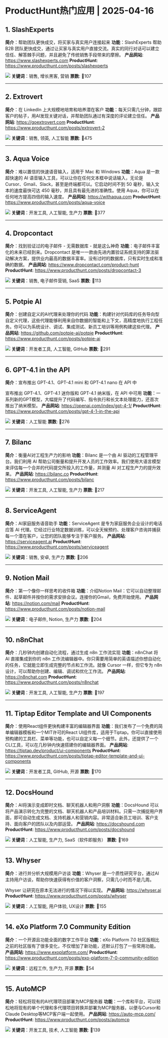 # ProductHunt热门应用 | 2025-04-16

## 1. SlashExperts
**简介**：帮助团队更快成交，将买家与真实用户连接起来
**功能**：SlashExperts 帮助 B2B 团队更快成交，通过让买家与真实用户直接交流。真实的同行对话可以建立信任、解答棘手问题，并且避免了传统销售手段带来的摩擦。
**产品网站**: https://www.slashexperts.com
**ProductHunt**: https://www.producthunt.com/posts/slashexperts

![](https://ph-files.imgix.net/d786c346-6186-439c-9d61-256316b61783.png)
**关键词**：销售, 增长黑客, 营销
**票数**: 🔺107

---

## 2. Extrovert
**简介**：在 LinkedIn 上大规模地培育和培养潜在客户
**功能**：每天只需几分钟，跟踪客户的帖子，用AI发现关键对话，并帮助团队通过有深度的评论建立信任。
**产品网站**: https://goextrovert.com
**ProductHunt**: https://www.producthunt.com/posts/extrovert-2

![](https://ph-files.imgix.net/3158f361-437c-4d97-8139-997e556a0f13.jpeg)
**关键词**：销售, 领英, 人工智能
**票数**: 🔺475

---

## 3. Aqua Voice
**简介**：难以置信的快速语音输入，适用于 Mac 和 Windows
**功能**：Aqua 是一款超快速的 AI 语音输入工具，可以让你在任何文本框中说话输入，无论是 Cursor、Gmail、Slack，甚至是终端都可以。它启动时间不到 50 毫秒，输入文本的速度最快可达 450 毫秒，并且具有最先进的准确性。使用 Aqua，你可以在任何地方提高四倍的输入速度。
**产品网站**: https://withaqua.com
**ProductHunt**: https://www.producthunt.com/posts/aqua-voice

![](https://ph-files.imgix.net/ce1a3699-1426-4641-968a-600d7226a92a.jpeg)
**关键词**：开发工具, 人工智能, 生产力
**票数**: 🔺377

---

## 4. Dropcontact
**简介**：找到验证过的电子邮件 - 无需数据库 - 就是这么神奇
**功能**：电子邮件丰富化的未来已经到来。Dropcontact 是唯一一款由先进内置验证系统支持的算法驱动解决方案，提供业内最高的数据丰富率。没有过时的数据库，只有实时生成和准确的数据。
**产品网站**: https://www.dropcontact.com/product-hunt
**ProductHunt**: https://www.producthunt.com/posts/dropcontact-3

![](https://ph-files.imgix.net/2e10f298-09a9-4004-a33d-d0692043851a.png)
**关键词**：销售, 电子邮件营销, SaaS
**票数**: 🔺113

---

## 5. Potpie AI
**简介**：创建自定义的AI代理来处理你的代码
**功能**：构建针对代码库的任务导向型自定义代理，这些代理能够利用来自你数据的智能和上下文，高精度地执行工程任务。你可以为系统设计、调试、集成测试、新员工培训等用例构建这些代理。
**产品网站**: https://github.com/potpie-ai/potpie
**ProductHunt**: https://www.producthunt.com/posts/potpie-ai

![](https://ph-files.imgix.net/b3a4e2d1-4931-46b1-9cba-acaf5f345a5d.png)
**关键词**：开发者工具, 人工智能, GitHub
**票数**: 🔺291

---

## 6. GPT-4.1 in the API
**简介**：宣布推出 GPT-4.1、GPT-4.1 mini 和 GPT-4.1 nano 在 API 中

宣布推出 GPT-4.1、GPT-4.1 迷你版和 GPT-4.1 纳米版，在 API 中可用
**功能**：一系列新的GPT模型，大幅提升了代码编写、指令执行和长文本处理能力，还首次推出了纳米模型。
**产品网站**: https://openai.com/index/gpt-4-1/
**ProductHunt**: https://www.producthunt.com/posts/gpt-4-1-in-the-api

![](https://ph-files.imgix.net/669e2cfc-2da8-4184-b886-806a494617c0.png)
**关键词**：人工智能
**票数**: 🔺276

---

## 7. Bilanc
**简介**：衡量AI对工程生产力的影响
**功能**：Bilanc 是一个由 AI 驱动的工程管理平台。我们利用 AI 帮助公司衡量和提升开发人员的工作效率。我们使用大语言模型来评估每一个合并的代码提交所投入的工作量，并测量 AI 对工程生产力的提升效果。
**产品网站**: https://bilanc.co
**ProductHunt**: https://www.producthunt.com/posts/bilanc

![](https://ph-files.imgix.net/a5a6f58e-e859-4648-b699-6547f8c9e6dd.png)
**关键词**：开发工具, 人工智能, 生产力
**票数**: 🔺217

---

## 8. ServiceAgent
**简介**：AI家庭服务语音助手
**功能**：ServiceAgent 是专为家庭服务企业设计的电话应答 AI 代理。它经过行业特定数据训练，可以全天候预约、处理客户咨询并捕获每一个潜在客户，让您的团队能够专注于客户服务。
**产品网站**: https://serviceagent.ai
**ProductHunt**: https://www.producthunt.com/posts/serviceagent

![](https://ph-files.imgix.net/af5dc3fa-eaba-4229-8e53-b694b41ffe12.png)
**关键词**：销售, 安卓, 生产力
**票数**: 🔺206

---

## 9. Notion Mail
**简介**：第一个像你一样思考的收件箱
**功能**：介绍Notion Mail：它可以自动整理邮件、起草邮件并按你的需求安排会议。连接你的Gmail，免费开始使用。
**产品网站**: https://notion.com/mail
**ProductHunt**: https://www.producthunt.com/posts/notion-mail

![](https://ph-files.imgix.net/de4baf78-b796-45fa-a139-369fc069946d.png)
**关键词**：电子邮件, Notion, 生产力
**票数**: 🔺204

---

## 10. n8nChat
**简介**：几秒钟内创建自动化流程，通过生成 n8n 工作流实现
**功能**：n8nChat 将 AI 直接集成到你的 n8n 工作流编辑器中。你只需要用简单的英语描述你想自动化的任务，它就能立即生成完整的节点和工作流。就像 Cursor 一样，但它专为 n8n 设计，可以帮助你创建、编辑、调试和优化工作流。
**产品网站**: https://n8nchat.com
**ProductHunt**: https://www.producthunt.com/posts/n8nchat

![](https://ph-files.imgix.net/8813c600-e04f-4b2d-b53c-8f35a0baacdb.png)
**关键词**：开发工具, 人工智能, 生产力
**票数**: 🔺197

---

## 11. Tiptap Editor Template and UI Components
**简介**：使用React组件更快构建丰富的编辑器界面
**功能**：我们发布了一个免费的简单编辑器模板和一个MIT许可的React UI组件库，适用于Tiptap。你可以直接使用预构建的工具栏、菜单等功能，也可以自定义每一个细节。此外，还提供了一个CLI工具，可以在几秒钟内快速搭建你的编辑器界面。
**产品网站**: https://tiptap.dev/product/ui-components
**ProductHunt**: https://www.producthunt.com/posts/tiptap-editor-template-and-ui-components

![](https://ph-files.imgix.net/e8d42430-d2f7-47c4-b6c0-50af4c355091.png)
**关键词**：开发者工具, GitHub, 开源
**票数**: 🔺170

---

## 12. DocsHound
**简介**：AI将演示变成即时文档、聊天机器人和用户洞察
**功能**：DocsHound 可以将产品演示转化为完整的文档、聊天机器人和产品培训材料。只需一次捕捉用户界面，即可自动生成文档、支持机器人和营销内容。非常适合新员工培训、客户支持、面向客户的团队以及内部运营。
**产品网站**: https://docshound.com
**ProductHunt**: https://www.producthunt.com/posts/docshound

![](https://ph-files.imgix.net/47ffc366-fc1a-477a-8c53-53b250f30dd6.png)
**关键词**：人工智能, 生产力, SaaS（软件即服务）
**票数**: 🔺169

---

## 13. Whyser
**简介**：进行并分析大规模用户访谈
**功能**：Whyser 是一个质性研究平台，通过AI主持用户访谈，帮助你快速获得有价值的客户洞察，只需几小时而不是几周。

Whyser 让研究在原本无法进行的情况下得以实现。
**产品网站**: https://whyser.ai
**ProductHunt**: https://www.producthunt.com/posts/whyser

![](https://ph-files.imgix.net/70b6f4ca-749b-455b-831f-c905aba08a18.png)
**关键词**：人工智能, 用户体验, UX设计
**票数**: 🔺155

---

## 14. eXo Platform 7.0 Community Edition
**简介**：一个开源且功能全面的数字工作平台
**功能**：eXo Platform 7.0 社区版相比之前的社区版有了很多变化，不仅增加了新功能，还默认打包了一些常用功能。
**产品网站**: https://www.exoplatform.com/
**ProductHunt**: https://www.producthunt.com/posts/exo-platform-7-0-community-edition

![](https://ph-files.imgix.net/e216fe3c-879e-4424-ab9e-291e1d7f59f9.png)
**关键词**：远程工作, 生产力, 开源
**票数**: 🔺54

---

## 15. AutoMCP
**简介**：轻松将现有的AI代理项目部署为MCP服务器
**功能**：一个库和平台，可以轻松地将现有的单个代理和多代理项目转换并部署为MCP服务器，以便与Cursor和Claude Desktop等MCP客户端一起使用。
**产品网站**: https://auto-mcp.com/
**ProductHunt**: https://www.producthunt.com/posts/automcp

![](https://ph-files.imgix.net/76ecac1b-8f42-412a-89ff-989467a5f0a9.png)
**关键词**：开发工具, 技术, 人工智能
**票数**: 🔺139

